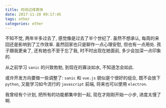 ```yaml
---
title: 时间过得真快
date: 2017-11-20 09:17:45
tags: other
categories: other
---
```

不知不觉, 两年半多过去了, 感觉像是过去了半个世纪了.
虽然不想承认, 每周的来回还是影响到了工作效率.
虽然回家也只是聊作一点心理安慰, 但也有一点用处.
孩子跟我更亲了, 还有她也不至于忘了我, 时不时出现在她面前, 多少会加深一点印象的.

从之前学习 `sanic` 的兴致勃勃, 到现在的寡淡如水, 不知道怎会如此.

或许开发方向要做一些调整了:
`sanic` 和 `vue.js` 貌似是个很好的组合, 既不会放下 `python`, 又能学习如今流行的
`javascript` 前端, 将来也可以使用 `electron`.

我曾经有个计划, 把所有的功能都集中到一起, 现在才刚刚开始一小步, 进度太慢了啊.
